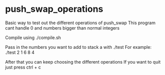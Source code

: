 # push_swap_operations

Basic way to test out the different operations of push_swap
This program cant handle 0 and numbers bigger than normal integers

Compile using ./compile.sh

Pass in the numbers you want to add to stack a with ./test
For example: ./test 2 1 6 8 4

After that you can keep choosing the different operations
If you want to quit just press ctrl + c
